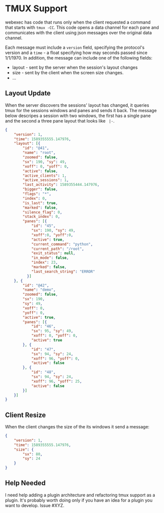 TMUX Support
============

webexec has code that runs only when the client requested a command that starts
with `tmux -CC`. This code opens a data channel for each pane and communicates
with the client using json messages over the original data channel.

Each message must include a `version` field, specifying the protocol's version
and a `time` - a float specifying how may seconds passed since 1/1/1970. 
In addition, the message can include one of the following fields:

* layout - sent by the server when the session's layout changes
* size - sent by the client when the screen size changes.
* ...

Layout Update
-------------
When the server discovers the sessions' layout has changed, it queries tmux
for the sessions windows and panes and sends it back. The message below
descripes a session with two windows, the first has a single pane and the
second a three pane layout that looks like ` |-`.


```json
{ 
    "version": 1,
    "time": 1589355555.147976,
    "layout": [{
        "id": "@41",
        "name": "root",
        "zoomed": false,
        "sx": 190, "sy": 49,
        "xoff": 0, "yoff": 0,
        "active": false,
        "active_clients": 1,
        "active_sessions": 1,
        "last_activity": 1589355444.147976,
        "bigger": false,
        "flags": "*",
        "index": 0,
        "is_last": true,
        "marked": false,
        "silence_flag": 0,
        "stack_index": 0,
        "panes": [{
            "id": "45",
            "sx": 190, "sy": 49,
            "xoff":0, "yoff":0,
            "active": true,
            "current_command": "python",
            "current_path": "/root",
            "exit_status": null,
            "in_mode": false,
            "index": 23,
            "marked": false,
            "last_search_string": "ERROR"
          }]
    }, {
        "id": "@42",
        "name": "demo",
        "zoomed": false,
        "sx": 190,
        "sy": 49,
        "xoff": 0,
        "yoff": 0,
        "active": true,
        "panes": [{
            "id": "46",
            "sx": 95, "sy": 49,
            "xoff": 0, "yoff": 0,
            "active": true
        }, {
            "id": "47",
            "sx": 94, "sy": 24,
            "xoff": 96, "yoff": 0,
            "active": false
        }, {
            "id": "48",
            "sx": 94, "sy": 24,
            "xoff": 96, "yoff": 25,
            "active": false
        }]
    }]
}
```

Client Resize
-------------

When the client changes the size of the its windows it send a message:

```json
{ 
    "version": 1,
    "time": 1589355555.147976,
    "size": {
        "sx": 80,
        "sy": 24
    }
}
```
    


Help Needed
-----------

I need help adding a plugin architecture and refactoring tmux support
as a plugin. It's probably worth doing only if you have an idea for a plugin
you want to develop. Issue #XYZ.
